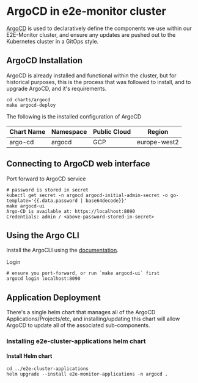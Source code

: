 # ArgoCD in e2e-monitor cluster

[ArgoCD](https://argo-cd.readthedocs.io/en/stable/) is used to declaratively define the components we use within our E2E-Monitor cluster, and ensure any updates are pushed out to the Kubernetes cluster in a GitOps style.

## ArgoCD Installation

ArgoCD is already installed and functional within the cluster, but for historical purposes, this is the process that was followed to install, and to upgrade ArgoCD, and it's requirements.

```shell
cd charts/argocd
make argocd-deploy
```

The following is the installed configuration of ArgoCD

| Chart Name | Namespace | Public Cloud | Region |
|---|---|---|---|
| argo-cd | argocd | GCP | europe-west2 |

## Connecting to ArgoCD web interface

Port forward to ArgoCD service

```shell
# password is stored in secret
kubectl get secret -n argocd argocd-initial-admin-secret -o go-template='{{.data.password | base64decode}}'
make argocd-ui
Argo-CD is available at: https://localhost:8090
Credentials: admin / <above-password-stored-in-secret>
```

## Using the Argo CLI

Install the ArgoCLI using the [documentation](https://argo-cd.readthedocs.io/en/stable/cli_installation/).

Login

```
# ensure you port-forward, or run `make argocd-ui` first
argocd login localhost:8090
```

## Application Deployment

There's a single helm chart that manages all of the ArgoCD Applications/Projects/etc, and installing/updating this chart will allow ArgoCD to update all of the associated sub-components.

### Installing e2e-cluster-applications helm chart

#### Install Helm chart

```shell
cd ../e2e-cluster-applications
helm upgrade --install e2e-monitor-applications -n argocd .
```

